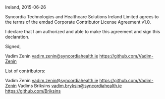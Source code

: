 Ireland, 2015-06-26

Syncordia Technologies and Healthcare Solutions Ireland Limited agrees to the terms of the 
emdad Corporate Contributor License Agreement v1.0.

I declare that I am authorized and able to make this agreement and sign this
declaration.

Signed,

Vadim Zenin vadim.zenin@syncordiahealth.ie https://github.com/Vadim-Zenin

List of contributors:

Vadim Zenin vadim.zenin@syncordiahealth.ie https://github.com/Vadim-Zenin
Vadims Briksins vadim.bryksin@syncordiahealth.ie https://github.com/Briksins
